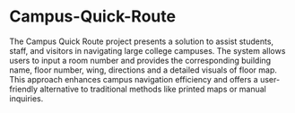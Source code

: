 # Campus-Quick-Route
The Campus Quick Route project presents a solution to assist students, staff, and visitors in navigating large college campuses. The system allows users to input a room number and
provides the corresponding building name, floor number, wing, directions and a detailed visuals of floor map. This approach enhances campus navigation efficiency and offers a user-friendly alternative to traditional methods like printed maps or manual inquiries.
